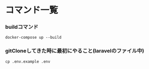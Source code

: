 # コマンド一覧

### buildコマンド
```docker-compose up --build```

### gitCloneしてきた時に最初にやること(laravelのファイル中)
```cp .env.example .env```